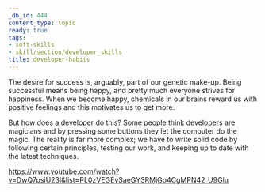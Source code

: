 ```yaml
---
_db_id: 444
content_type: topic
ready: true
tags:
- soft-skills
- skill/section/developer_skills
title: developer-habits
---
```


The desire for success is, arguably, part of our genetic make-up. Being successful means being happy, and pretty much everyone strives for happiness. When we become happy, chemicals in our brains reward us with positive feelings and this motivates us to get more.

But how does a developer do this? Some people think developers are magicians and by pressing some buttons they let the computer do the magic. The reality is far more complex; we have to write solid code by following certain principles, testing our work, and keeping up to date with the latest techniques.

https://www.youtube.com/watch?v=DwQ7psiU23I&list=PL0zVEGEvSaeGY3RMjGo4CgMPN42_U9Glu